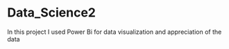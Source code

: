 # Data_Science2
In this project I used Power Bi for data visualization and appreciation of the data 
